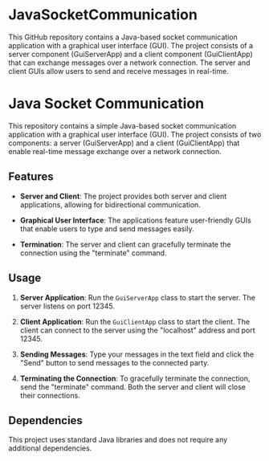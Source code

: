 # JavaSocketCommunication
This GitHub repository contains a Java-based socket communication application with a graphical user interface (GUI). The project consists of a server component (GuiServerApp) and a client component (GuiClientApp) that can exchange messages over a network connection. The server and client GUIs allow users to send and receive messages in real-time.

# Java Socket Communication

This repository contains a simple Java-based socket communication application with a graphical user interface (GUI). The project consists of two components: a server (GuiServerApp) and a client (GuiClientApp) that enable real-time message exchange over a network connection.

## Features

- **Server and Client**: The project provides both server and client applications, allowing for bidirectional communication.

- **Graphical User Interface**: The applications feature user-friendly GUIs that enable users to type and send messages easily.

- **Termination**: The server and client can gracefully terminate the connection using the "terminate" command.

## Usage

1. **Server Application**: Run the `GuiServerApp` class to start the server. The server listens on port 12345.

2. **Client Application**: Run the `GuiClientApp` class to start the client. The client can connect to the server using the "localhost" address and port 12345.

3. **Sending Messages**: Type your messages in the text field and click the "Send" button to send messages to the connected party.

4. **Terminating the Connection**: To gracefully terminate the connection, send the "terminate" command. Both the server and client will close their connections.

## Dependencies

This project uses standard Java libraries and does not require any additional dependencies.

